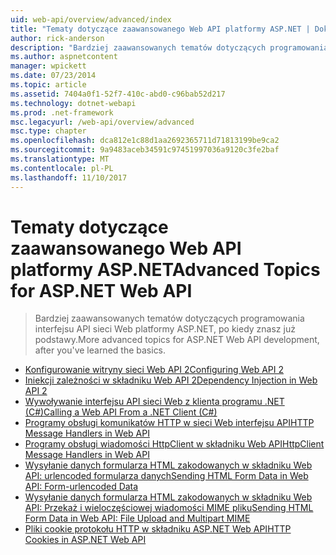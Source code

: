 ```yaml
---
uid: web-api/overview/advanced/index
title: "Tematy dotyczące zaawansowanego Web API platformy ASP.NET | Dokumentacja firmy Microsoft"
author: rick-anderson
description: "Bardziej zaawansowanych tematów dotyczących programowania interfejsu API sieci Web platformy ASP.NET, po kiedy znasz już podstawy."
ms.author: aspnetcontent
manager: wpickett
ms.date: 07/23/2014
ms.topic: article
ms.assetid: 7404a0f1-52f7-410c-abd0-c96bab52d217
ms.technology: dotnet-webapi
ms.prod: .net-framework
msc.legacyurl: /web-api/overview/advanced
msc.type: chapter
ms.openlocfilehash: dca812e1c88d1aa2692365711d71813199be9ca2
ms.sourcegitcommit: 9a9483aceb34591c97451997036a9120c3fe2baf
ms.translationtype: MT
ms.contentlocale: pl-PL
ms.lasthandoff: 11/10/2017
---
```

<a name="advanced-topics-for-aspnet-web-api"></a><span data-ttu-id="d4d69-103">Tematy dotyczące zaawansowanego Web API platformy ASP.NET</span><span class="sxs-lookup"><span data-stu-id="d4d69-103">Advanced Topics for ASP.NET Web API</span></span>
====================
> <span data-ttu-id="d4d69-104">Bardziej zaawansowanych tematów dotyczących programowania interfejsu API sieci Web platformy ASP.NET, po kiedy znasz już podstawy.</span><span class="sxs-lookup"><span data-stu-id="d4d69-104">More advanced topics for ASP.NET Web API development, after you've learned the basics.</span></span>


- [<span data-ttu-id="d4d69-105">Konfigurowanie witryny sieci Web API 2</span><span class="sxs-lookup"><span data-stu-id="d4d69-105">Configuring Web API 2</span></span>](configuring-aspnet-web-api.md)
- [<span data-ttu-id="d4d69-106">Iniekcji zależności w składniku Web API 2</span><span class="sxs-lookup"><span data-stu-id="d4d69-106">Dependency Injection in Web API 2</span></span>](dependency-injection.md)
- [<span data-ttu-id="d4d69-107">Wywoływanie interfejsu API sieci Web z klienta programu .NET (C#)</span><span class="sxs-lookup"><span data-stu-id="d4d69-107">Calling a Web API From a .NET Client (C#)</span></span>](calling-a-web-api-from-a-net-client.md)
- [<span data-ttu-id="d4d69-108">Programy obsługi komunikatów HTTP w sieci Web interfejsu API</span><span class="sxs-lookup"><span data-stu-id="d4d69-108">HTTP Message Handlers in Web API</span></span>](http-message-handlers.md)
- [<span data-ttu-id="d4d69-109">Programy obsługi wiadomości HttpClient w składniku Web API</span><span class="sxs-lookup"><span data-stu-id="d4d69-109">HttpClient Message Handlers in Web API</span></span>](httpclient-message-handlers.md)
- [<span data-ttu-id="d4d69-110">Wysyłanie danych formularza HTML zakodowanych w składniku Web API: urlencoded formularza danych</span><span class="sxs-lookup"><span data-stu-id="d4d69-110">Sending HTML Form Data in Web API: Form-urlencoded Data</span></span>](sending-html-form-data-part-1.md)
- [<span data-ttu-id="d4d69-111">Wysyłanie danych formularza HTML zakodowanych w składniku Web API: Przekaż i wieloczęściowej wiadomości MIME pliku</span><span class="sxs-lookup"><span data-stu-id="d4d69-111">Sending HTML Form Data in Web API: File Upload and Multipart MIME</span></span>](sending-html-form-data-part-2.md)
- [<span data-ttu-id="d4d69-112">Pliki cookie protokołu HTTP w składniku ASP.NET Web API</span><span class="sxs-lookup"><span data-stu-id="d4d69-112">HTTP Cookies in ASP.NET Web API</span></span>](http-cookies.md)
